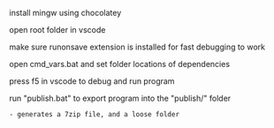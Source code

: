 install mingw using chocolatey

open root folder in vscode

make sure runonsave extension is installed for fast debugging to work

open cmd_vars.bat and set folder locations of dependencies

press f5 in vscode to debug and run program

run "publish.bat" to export program into the "publish/" folder
    
    - generates a 7zip file, and a loose folder